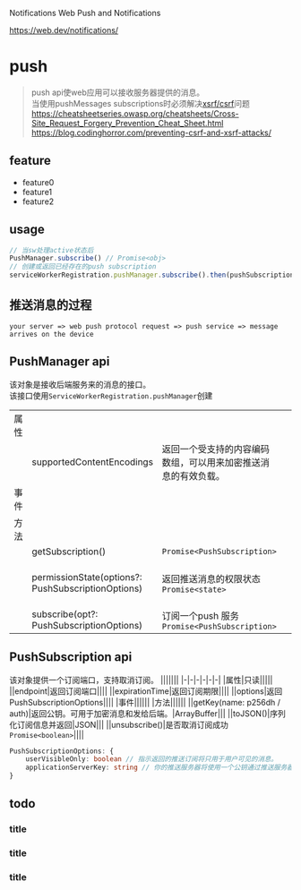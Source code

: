 Notifications
Web Push and Notifications

https://web.dev/notifications/



# push
> push api使web应用可以接收服务器提供的消息。  
> 当使用pushMessages subscriptions时必须解决[xsrf/csrf]()问题 https://cheatsheetseries.owasp.org/cheatsheets/Cross-Site_Request_Forgery_Prevention_Cheat_Sheet.html https://blog.codinghorror.com/preventing-csrf-and-xsrf-attacks/

## feature
- feature0
- feature1
- feature2

## usage
```js
// 当sw处理active状态后
PushManager.subscribe() // Promise<obj>
// 创建或返回已经存在的push subscription
serviceWorkerRegistration.pushManager.subscribe().then(pushSubscription => {...}).catch(err => {...})
```

## 推送消息的过程
```
your server => web push protocol request => push service => message arrives on the device
```

## PushManager api
该对象是接收后端服务来的消息的接口。  
该接口使用`ServiceWorkerRegistration.pushManager`创建  

|||||||
|-|-|-|-|-|-|
|属性||||||
||supportedContentEncodings|返回一个受支持的内容编码数组，可以用来加密推送消息的有效负载。||||
|事件||||||
|方法||||||
||getSubscription()|`Promise<PushSubscription>`||||
||permissionState(options?: PushSubscriptionOptions)|返回推送消息的权限状态 `Promise<state>`||'prompt', 'denied', or 'granted'||
||subscribe(opt?: PushSubscriptionOptions)|订阅一个push 服务`Promise<PushSubscription>`||||


## PushSubscription api
该对象提供一个订阅端口，支持取消订阅。
|||||||
|-|-|-|-|-|-|
|属性|只读|||||
||endpoint|返回订阅端口||||
||expirationTime|返回订阅期限||||
||options|返回PushSubscriptionOptions||||
|事件||||||
|方法||||||
||getKey(name: p256dh / auth)|返回公钥。可用于加密消息和发给后端。|ArrayBuffer|||
||toJSON()|序列化订阅信息并返回|JSON|||
||unsubscribe()|是否取消订阅成功`Promise<boolean>`||||

```ts
PushSubscriptionOptions: {
    userVisibleOnly: boolean // 指示返回的推送订阅将只用于用户可见的消息。
    applicationServerKey: string // 你的推送服务器将使用一个公钥通过推送服务器向客户端应用程序发送消息。该值是应用程序服务器生成的签名密钥对的一部分，可用于P-256曲线上的椭圆曲线数字签名(ECDSA)。
}
```


## todo
### title
### title
### title
